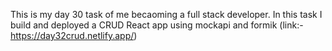 This is my day 30 task of me becaoming a full stack developer. In this task I build and deployed a CRUD React app using mockapi and formik (link:- https://day32crud.netlify.app/)

